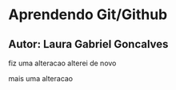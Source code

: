 # Aprendendo Git/Github
## Autor: Laura Gabriel Goncalves

fiz uma alteracao
alterei de novo

mais uma alteracao